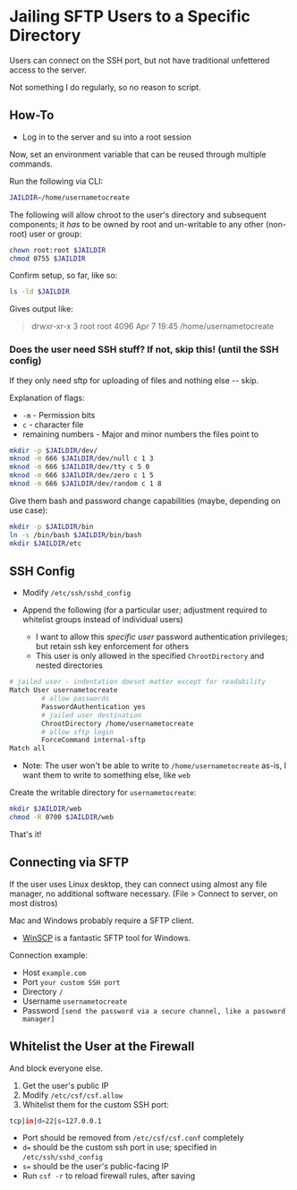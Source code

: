 # Jailing SFTP Users to a Specific Directory
Users can connect on the SSH port, but not have traditional unfettered access to the server.

Not something I do regularly, so no reason to script.


## How-To
- Log in to the server and su into a root session

Now, set an environment variable that can be reused through multiple commands.

Run the following via CLI:
```bash
JAILDIR=/home/usernametocreate
```

The following will allow chroot to the user's directory and subsequent components; it *has* to be owned by root and un-writable to any other (non-root) user or group:
```bash
chown root:root $JAILDIR
chmod 0755 $JAILDIR
```

Confirm setup, so far, like so:
```bash
ls -ld $JAILDIR
```
Gives output like:
> drwxr-xr-x 3 root root 4096 Apr  7 19:45 /home/usernametocreate

### Does the user need SSH stuff?  If not, skip this! (until the SSH config)
If they only need sftp for uploading of files and nothing else -- skip.

Explanation of flags:
- `-m` - Permission bits
- `c` - character file
- remaining numbers - Major and minor numbers the files point to

```bash
mkdir -p $JAILDIR/dev/
mknod -m 666 $JAILDIR/dev/null c 1 3
mknod -m 666 $JAILDIR/dev/tty c 5 0
mknod -m 666 $JAILDIR/dev/zero c 1 5
mknod -m 666 $JAILDIR/dev/random c 1 8
```

Give them bash and password change capabilities (maybe, depending on use case):
```bash
mkdir -p $JAILDIR/bin
ln -s /bin/bash $JAILDIR/bin/bash
mkdir $JAILDIR/etc
```

## SSH Config
- Modify `/etc/ssh/sshd_config`

- Append the following (for a particular user; adjustment required to whitelist groups instead of individual users)
  - I want to allow this *specific user* password authentication privileges; but retain ssh key enforcement for others
  - This user is only allowed in the specified `ChrootDirectory` and nested directories
```bash
# jailed user - indentation doesnt matter except for readability
Match User usernametocreate
        # allow passwords
        PasswordAuthentication yes
        # jailed user destination
        ChrootDirectory /home/usernametocreate
        # allow sftp login
        ForceCommand internal-sftp
Match all
```
  - Note: The user won't be able to write to `/home/usernametocreate` as-is, I want them to write to something else, like `web`

Create the writable directory for `usernametocreate`:
```bash
mkdir $JAILDIR/web
chmod -R 0700 $JAILDIR/web
```

That's it!

## Connecting via SFTP
If the user uses Linux desktop, they can connect using almost any file manager, no additional software necessary. (File > Connect to server, on most distros)

Mac and Windows probably require a SFTP client.

- [WinSCP](https://winscp.net) is a fantastic SFTP tool for Windows.


Connection example:

  - Host `example.com`
  - Port `your custom SSH port`
  - Directory `/`
  - Username `usernametocreate`
  - Password `[send the password via a secure channel, like a password manager]`

## Whitelist the User at the Firewall
And block everyone else.
1. Get the user's public IP
2. Modify `/etc/csf/csf.allow`
3. Whitelist them for the custom SSH port:
  ```bash
  tcp|in|d=22|s=127.0.0.1
  ```
  - Port should be removed from `/etc/csf/csf.conf` completely
  - `d=` should be the custom ssh port in use; specified in `/etc/ssh/sshd_config`
  - `s=` should be the user's public-facing IP
  - Run `csf -r` to reload firewall rules, after saving
